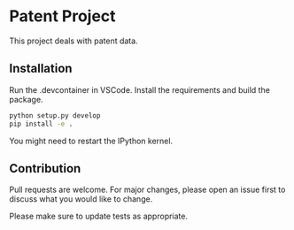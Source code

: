 # Patent Project

This project deals with patent data.

## Installation
Run the .devcontainer in VSCode. Install the requirements and build the package.

```bash
python setup.py develop
pip install -e .
```

You might need to restart the IPython kernel.

## Contribution
Pull requests are welcome. For major changes, please open an issue first to discuss what you would like to change.

Please make sure to update tests as appropriate.